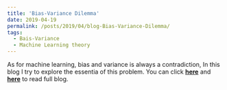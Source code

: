 ```yaml
---
title: 'Bias-Variance Dilemma'
date: 2019-04-19
permalink: /posts/2019/04/blog-Bias-Variance-Dilemma/
tags:
  - Bais-Variance
  - Machine Learning theory
---
```


As for machine learning, bias and variance is always a contradiction, In this blog I try to explore the essentia of this problem. You can click [**here**](https://zhuanlan.zhihu.com/p/48976363) and [**here**](https://pridelee.github.io/files/blog/Bias-Varance-Dilemma.pdf) to read full blog.
